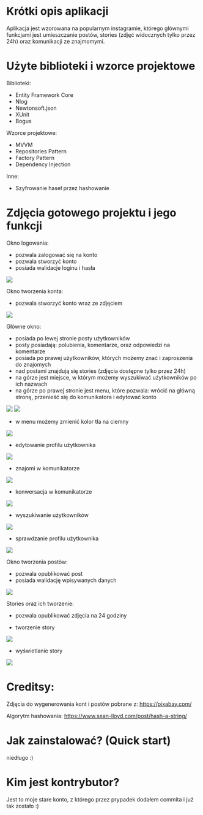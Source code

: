 ﻿# Krótki opis aplikacji

Aplikacja jest wzorowana na popularnym instagramie, którego głównymi funkcjami jest umieszczanie postów, stories (zdjęć widocznych tylko przez 24h) oraz komunikacji ze znajmomymi.

# Użyte biblioteki i wzorce projektowe

Biblioteki:
- Entity Framework Core
- Nlog
- Newtonsoft.json
- XUnit
- Bogus

Wzorce projektowe:
- MVVM
- Repositories Pattern
- Factory Pattern
- Dependency Injection

Inne:
- Szyfrowanie haseł przez hashowanie

# Zdjęcia gotowego projektu i jego funkcji

Okno logowania:
- pozwala zalogować się na konto
- pozwala stworzyć konto
- posiada walidacje loginu i hasła

<img src="ReadmePhotos/login.png"/>

Okno tworzenia konta:
- pozwala stworzyć konto wraz ze zdjęciem

<img src="ReadmePhotos/createAccount.png"/>

Główne okno:
- posiada po lewej stronie posty użytkowników
- posty posiadają: polubienia, komentarze, oraz odpowiedzi na komentarze
- posiada po prawej użytkowników, których możemy znać i zaproszenia do znajomych
- nad postami znajdują się stories (zdjęcia dostępne tylko przez 24h)
- na górze jest miejsce, w którym możemy wyszukiwać użytkowników po ich nazwach
- na górze po prawej stronie jest menu, które pozwala: wrócić na główną stronę, przenieść się do komunikatora i edytować konto

<img src="ReadmePhotos/feed.png"/>

<img src="ReadmePhotos/feedDown.png"/>

- w menu możemy zmienić kolor tła na ciemny

<img src="ReadmePhotos/darkModeProfile.png"/>

- edytowanie profilu użytkownika

<img src="ReadmePhotos/editProfile.png"/>

- znajomi w komunikatorze

<img src="ReadmePhotos/friends.png"/>

- konwersacja w komunikatorze

<img src="ReadmePhotos/messenger.png"/>

- wyszukiwanie użytkowników

<img src="ReadmePhotos/searchFriends.png"/>

- sprawdzanie profilu użytkownika

<img src="ReadmePhotos/userProfile.png"/>

Okno tworzenia postów:
- pozwala opublikować post
- posiada walidację wpisywanych danych

<img src="ReadmePhotos/createPost.png"/>

Stories oraz ich tworzenie:
- pozwala opublikować zdjęcia na 24 godziny

- tworzenie story

<img src="ReadmePhotos/createStory.png"/>

- wyświetlanie story

<img src="ReadmePhotos/story.png"/>

# Creditsy:

Zdjęcia do wygenerowania kont i postów pobrane z:
https://pixabay.com/

Algorytm hashowania:
https://www.sean-lloyd.com/post/hash-a-string/

# Jak zainstalować? (Quick start)

niedługo :)

# Kim jest kontrybutor?

Jest to moje stare konto, z którego przez prypadek dodałem commita i już tak zostało :)